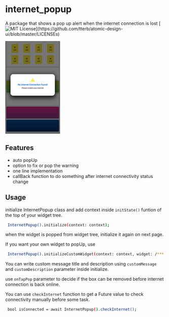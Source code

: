 
# internet_popup

A package that shows a pop up alert when the internet connection is lost
[![MIT License](https://img.shields.io/apm/l/atomic-design-ui.svg?)](https://github.com/tterb/atomic-design-ui/blob/master/LICENSEs)



![App Screenshot](https://github.com/mehedidew/internet_popup/blob/master/Screenshot_20220321-162325.png?raw=true)



## Features

- auto popUp
- option to fix or pop the warning
- one line implementation
- callBack function to do something after internet connectivity status change




## Usage
initialize InternetPopup class and add context inside `initState()` funtion of the top of your widget tree.
```bash
 InternetPopup().initialize(context: context);
```

when the widget is popped from widget tree, initialize it again on next page.

If you want your own widget to popUp, use
```bash
 InternetPopup().initializeCustomWidget(context: context, widget: /*** your custom widget ***/);
```

You can write custom message title and description using `customMessage` and `customDescription` parameter inside initialize.

use `onTapPop` parameter to decide if the box can be removed before internet connection is back online.

You can use `checkInternet` function to get a Future<bool> value to check connectivity manually before some task.

```bash
 bool isConnected = await InternetPopup().checkInternet();
```




